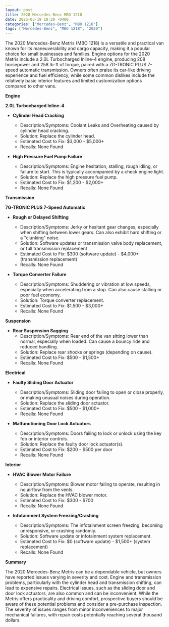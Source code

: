 ```yaml
---
layout: post
title: 2020 Mercedes-Benz MBO 1218
date: 2025-03-19 10:29 -0400
categories: ["Mercedes-Benz", "MBO 1218"]
tags: ["Mercedes-Benz", "MBO 1218", "2020"]
---
```

The 2020 Mercedes-Benz Metris (MBO 1218) is a versatile and practical van known for its maneuverability and cargo capacity, making it a popular choice for small businesses and families. Engine options for the 2020 Metris include a 2.0L Turbocharged Inline-4 engine, producing 208 horsepower and 258 lb-ft of torque, paired with a 7G-TRONIC PLUS 7-speed automatic transmission. Owners often praise its car-like driving experience and fuel efficiency, while some common dislikes include the relatively basic interior features and limited customization options compared to other vans.

**Engine**

**2.0L Turbocharged Inline-4**

* **Cylinder Head Cracking**
    * Description/Symptoms: Coolant Leaks and Overheating caused by cylinder head cracking.
    * Solution: Replace the cylinder head.
    * Estimated Cost to Fix: $3,000 - $5,000+
    * Recalls: None Found

* **High Pressure Fuel Pump Failure**
    * Description/Symptoms: Engine hesitation, stalling, rough idling, or failure to start. This is typically accompanied by a check engine light.
    * Solution: Replace the high pressure fuel pump.
    * Estimated Cost to Fix: $1,200 - $2,000+
    * Recalls: None Found

**Transmission**

**7G-TRONIC PLUS 7-Speed Automatic**

* **Rough or Delayed Shifting**
    * Description/Symptoms: Jerky or hesitant gear changes, especially when shifting between lower gears. Can also exhibit hard shifting or a "clunking" noise.
    * Solution: Software updates or transmission valve body replacement, or full transmission replacement
    * Estimated Cost to Fix: $300 (software update) - $4,000+ (transmission replacement)
    * Recalls: None Found

* **Torque Converter Failure**
    * Description/Symptoms: Shuddering or vibration at low speeds, especially when accelerating from a stop. Can also cause stalling or poor fuel economy.
    * Solution: Torque converter replacement.
    * Estimated Cost to Fix: $1,500 - $3,000+
    * Recalls: None Found

**Suspension**

* **Rear Suspension Sagging**
    * Description/Symptoms: Rear end of the van sitting lower than normal, especially when loaded. Can cause a bouncy ride and reduced handling.
    * Solution: Replace rear shocks or springs (depending on cause).
    * Estimated Cost to Fix: $500 - $1,500+
    * Recalls: None Found

**Electrical**

* **Faulty Sliding Door Actuator**
    * Description/Symptoms: Sliding door failing to open or close properly, or making unusual noises during operation.
    * Solution: Replace the sliding door actuator.
    * Estimated Cost to Fix: $500 - $1,000+
    * Recalls: None Found

* **Malfunctioning Door Lock Actuators**
    * Description/Symptoms: Doors failing to lock or unlock using the key fob or interior controls.
    * Solution: Replace the faulty door lock actuator(s).
    * Estimated Cost to Fix: $200 - $500 per door
    * Recalls: None Found

**Interior**

* **HVAC Blower Motor Failure**
    * Description/Symptoms: Blower motor failing to operate, resulting in no airflow from the vents.
    * Solution: Replace the HVAC blower motor.
    * Estimated Cost to Fix: $300 - $700
    * Recalls: None Found

* **Infotainment System Freezing/Crashing**
    * Description/Symptoms: The infotainment screen freezing, becoming unresponsive, or crashing randomly.
    * Solution: Software update or infotainment system replacement.
    * Estimated Cost to Fix: $0 (software update) - $1,500+ (system replacement)
    * Recalls: None Found

**Summary**

The 2020 Mercedes-Benz Metris can be a dependable vehicle, but owners have reported issues varying in severity and cost. Engine and transmission problems, particularly with the cylinder head and transmission shifting, can lead to expensive repairs. Electrical issues, such as the sliding door and door lock actuators, are also common and can be inconvenient. While the Metris offers practicality and driving comfort, prospective buyers should be aware of these potential problems and consider a pre-purchase inspection. The severity of issues ranges from minor inconveniences to major mechanical failures, with repair costs potentially reaching several thousand dollars.

